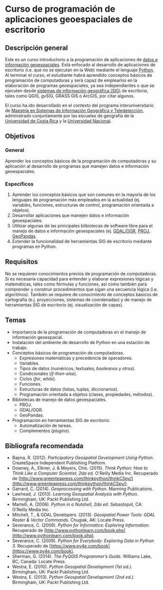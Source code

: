 Curso de programación de aplicaciones geoespaciales de escritorio
=================================================================

## Descripción general
Este es un curso introductorio a la programación de aplicaciones de [datos e información geoespaciales](https://es.wikipedia.org/wiki/Informaci%C3%B3n_geogr%C3%A1fica). Está enfocado al desarrollo de aplicaciones de escritorio (i.e. que no se ejecutan en la Web) mediante el lenguaje [Python](https://www.python.org). Al terminar el curso, el estudiante habrá aprendido conceptos básicos de programación de computadoras y será capaz de emplearlos en la elaboración de programas geoespaciales, ya sea independientes o que se ejecuten desde [sistemas de información geográfica (SIG)](https://es.wikipedia.org/wiki/Sistema_de_informaci%C3%B3n_geogr%C3%A1fica) de escritorio, tales como QGIS, gvSIG, GRASS GIS o ArcGIS, por citar algunos.

El curso ha ido desarrollado en el contexto del programa interuniversitario de [Maestría en Sistemas de Información Geográfica y Teledetección](http://www.mpsigte.geo.una.ac.cr/), administrado conjuntamente por las escuelas de geografía de la [Universidad de Costa Rica](https://www.ucr.ac.cr/) y la [Universidad Nacional](http://www.una.ac.cr/).

## Objetivos
### General
Aprender los conceptos básicos de la programación de computadoras y su aplicación al desarrollo de programas que manejen datos e información geoespaciales.

### Específicos
1. Aprender los conceptos básicos que son comunes en la mayoría de los lenguajes de programación más empleados en la actualidad (ej. variables, funciones, estructuras de control, programación orientada a objetos).
2. Desarrollar aplicaciones que manejen datos e información geoespaciales.
3. Utilizar algunas de las principales bilbiotecas de software libre para el manejo de datos e información geoespaciales (ej. [GDAL/OGR](http://www.gdal.org/), [PROJ](http://proj4.org/), [GeoPandas](http://geopandas.org/).
4. Extender la funcionalidad de herramientas SIG de escritorio mediante programas en Python.

## Requisitos
No se requieren conocimientos previos de programación de computadoras. Sí es necesaria capacidad para entender y elaborar expresiones lógicas y matemáticas, tales como fórmulas y funciones, así como también para comprender y construir procedimientos que sigan una secuencia lógica (i.e. algoritmos). También se requiere de conocimiento de conceptos básicos de cartografía (e.j. proyecciones, sistemas de coordenadas) y de manejo de herramientas SIG de escritorio (ej. visualización de capas).

## Temas
* Importancia de la programación de computadoras en el manejo de información geoespacial.
* Instalación del ambiente de desarrollo de Python en una estación de trabajo.
* Conceptos básicos de programación de computadoras.
    * Expresiones matemáticas y precedencia de operadores.
    * Variables.
    * Tipos de datos (numéricos, textuales, _booleanos_ y otros).
    * Condicionales (_if-then-else_).
    * Ciclos (_for_, _while_).
    * Funciones.
    * Estructuras de datos (listas, tuplas, diccionarios).
    * Programación orientada a objetos (clases, propiedades, métodos).
* Bibliotecas de manejo de datos geoespaciales.
    * PROJ.
    * GDAL/OGR.
    * GeoPandas.
* Programación en herramientas SIG de escritorio.
    * Automatización de tareas.
    * Complementos (_plugins_).

## Bibliografa recomendada
* Bapna, R. (2012). _Participatory Geospatial Development Using Python_. CreateSpace Independent Publishing Platform.
* Downey, A., Elkner, J. & Meyers, Chis. (2015). _Think Python: How to Think Like a Computer Scientist, 2da ed._  O'Reilly Media Inc. Recuperado de [http://www.greenteapress.com/thinkpython/thinkCSpy/](http://www.greenteapress.com/thinkpython/thinkCSpy/).
* Garrard, C. (2014). _Geoprocessing with Python_. Manning Publications.
* Lawhead, J. (2013). _Learning Geospatial Analysis with Python_. Birmingham, UK: Packt Publishing Ltd.
* Martelli, A. (2006). _Python in a Nutshell, 2da ed_. Sebastopol, CA: O’Reilly Media Inc.
* Mitchell, T., & GDAL Developers. (2013). _Geospatial Power Tools: GDAL Raster & Vector Commands_. Chugiak, AK: Locate Press.
* Severance, C. (2009). _Python for Informatics: Exploring Information_. Recuperado de [http://www.pythonlearn.com/book.php](http://www.pythonlearn.com/book.php). 
* Severance, C. (2009). _Python for Everybody: Exploring Data in Python 3_. Recuperado de [https://www.py4e.com/book](https://www.py4e.com/book).
* Sherman, G. (2014). _The PyQGIS Programmer’s Guide_. Williams Lake, BC, Canada: Locate Press.
* Westra, E. (2010). _Python Geospatial Development (1st ed.)_. Birmingham, UK: Packt Publishing Ltd.
* Westra, E. (2013). _Python Geospatial Development (2nd ed.)_. Birmingham, UK: Packt Publishing Ltd.
